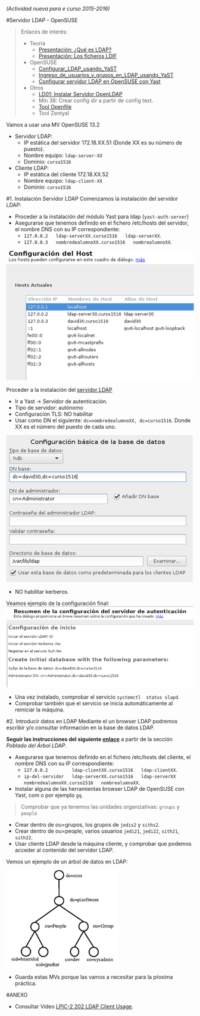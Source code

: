 
*(Actividad nueva para e curso 2015-2016)*

#Servidor LDAP - OpenSUSE

> Enlaces de interés:
> * Teoría
>     * [Presentación: ¿Qué es LDAP?](http://www.youtube.com/watch?v=CXe0Wxqep_g)
>     * [Presentación: Los ficheros LDIF](http://www.youtube.com/watch?v=ccFT94M-c4Y)
> * OpenSUSE
>     * [Configurar_LDAP_usando_YaST](https://es.opensuse.org/Configurar_LDAP_usando_YaST)
>     * [Ingreso_de_usuarios_y_grupos_en_LDAP_usando_YaST](https://es.opensuse.org/Ingreso_de_usuarios_y_grupos_en_LDAP_usando_YaST)
>     * [Configurar servidor LDAP en OpenSUSE con Yast](http://www.youtube.com/watch?v=NsQ1zPpoVBc)
> * Otros
>     * [LD01: Instalar Servidor OpenLDAP](http://www.youtube.com/watch?v=E0mIYO_vbx8)
>     * Min 38: Crear config dir a partir de config text.
>     * [Tool Openfile](http://www.openfiler.com/)
>     * Tool Zentyal

Vamos a usar una MV OpenSUSE 13.2
* Servidor LDAP:
    * IP estática del servidor 172.18.XX.51 (Donde XX es su número de puesto).
    * Nombre equipo: `ldap-server-XX`
    * Dominio: `curso1516`
* Cliente LDAP:    
    * IP estática del cliente 172.18.XX.52
    * Nombre equipo: `ldap-client-XX`
    * Dominio: `curso1516`

#1. Instalación Servidor LDAP
Comenzamos la instalación del servidor LDAP:
* Proceder a la instalación del módulo Yast para ldap (`yast-auth-server`)
* Asegurarse que tenemos definido en el fichero /etc/hosts del servidor, el nombre DNS con su IP correspondiente: 
    * `127.0.0.2   ldap-serverXX.curso1516   ldap-serverXX`.
    * `127.0.0.3   nombredealumnoXX.curso1516   nombrealumnoXX`.

![opensuse-host-names.png](./images/opensuse-host-names.png)

Proceder a la instalación del [servidor LDAP](https://es.opensuse.org/Configurar_LDAP_usando_YaST)
* Ir a Yast -> Servidor de autenticación.
* Tipo de servidor: autónomo
* Configuración TLS: NO habilitar
* Usar como DN el siguiente: `dc=nombredealumnoXX, dc=curso1516`.
Donde XX es el número del puesto de cada uno.

![opensuse-ldapserver-config-form.png](./images/opensuse-ldapserver-config-form.png)

* NO habilitar kerberos.

Veamos ejemplo de la configuración final:
![opensuse-ldapserver-config-resume.png](./images/opensuse-ldapserver-config-resume.png)

* Una vez instalado, comprobar el servicio `systemctl  status slapd`.
* Comprobar también que el servicio se inicia automáticamente al reiniciar la máquina. 

#2. Introducir datos en LDAP
Mediante el un browser LDAP podremos escribir y/o consultar información en la base de datos LDAP.

**Seguir las instrucciones del siguiente [enlace](https://es.opensuse.org/Ingreso_de_usuarios_y_grupos_en_LDAP_usando_YaST)**
a partir de la sección *Poblado del Árbol LDAP*.

* Asegurarse que tenemos definido en el fichero /etc/hosts del cliente, 
el nombre DNS con su IP correspondiente: 
    * `127.0.0.2         ldap-clientXX.curso1516   ldap-clientXX`.
    * `ip-del-servidor   ldap-serverXX.curso1516   ldap-serverXX   nombredealumnoXX.curso1516   nombrealumnoXX`.
* Instalar alguna de las herramientas browser LDAP de OpenSUSE con Yast, com o por ejemplo `gq`.

> Comprobar que ya tenemos las unidades organizativas: `groups` y `people`

* Crear dentro de ou=grupos, los grupos de `jedis2` y `siths2`.
* Crear dentro de ou=people, varios usuarios `jedi21`, `jedi22`, `sith21`, `sith22`.
* Usar cliente LDAP desde la máquina cliente, y comprobar que podemos acceder al contenido del servidor LDAP.

Vemos un ejemplo de un árbol de datos en LDAP:

![arbol](./images/arbol.png)

* Guarda estas MVs porque las vamos a necesitar para la pŕoxima práctica.


#ANEXO

* Consultar Vídeo [LPIC-2 202 LDAP Client Usage](http://www.youtube.com/embed/ZAHj93YWY84).
